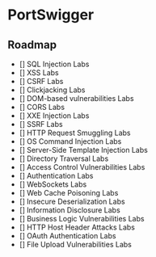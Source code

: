 # PortSwigger

## Roadmap
- [] SQL Injection Labs
- [] XSS Labs
- [] CSRF Labs
- [] Clickjacking Labs
- [] DOM-based vulnerabilities Labs
- [] CORS Labs
- [] XXE Injection Labs
- [] SSRF Labs
- [] HTTP Request Smuggling Labs
- [] OS Command Injection Labs
- [] Server-Side Template Injection Labs
- [] Directory Traversal Labs
- [] Access Control Vulnerabilities Labs
- [] Authentication Labs
- [] WebSockets Labs
- [] Web Cache Poisoning Labs
- [] Insecure Deserialization Labs
- [] Information Disclosure Labs
- [] Business Logic Vulnerabilities Labs
- [] HTTP Host Header Attacks Labs
- [] OAuth Authentication Labs
- [] File Upload Vulnerabilities Labs